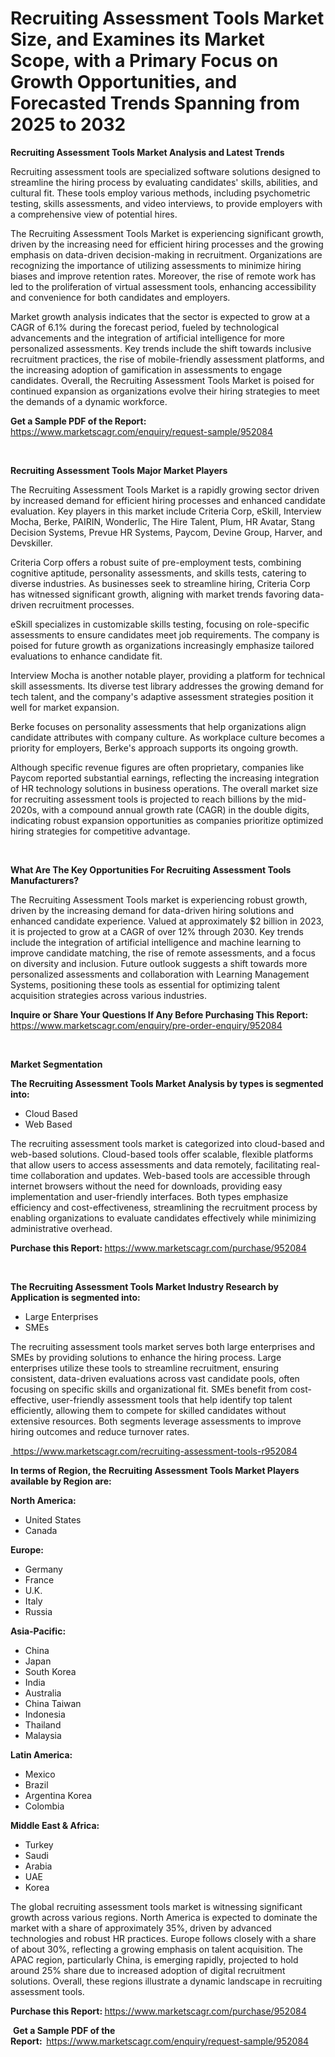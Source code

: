 <p><h1>Recruiting Assessment Tools Market Size, and Examines its Market Scope, with a Primary Focus on Growth Opportunities, and Forecasted Trends Spanning from 2025 to 2032</h1></p><p><strong>Recruiting Assessment Tools Market Analysis and Latest Trends</strong></p>
<p><p>Recruiting assessment tools are specialized software solutions designed to streamline the hiring process by evaluating candidates' skills, abilities, and cultural fit. These tools employ various methods, including psychometric testing, skills assessments, and video interviews, to provide employers with a comprehensive view of potential hires.</p><p>The Recruiting Assessment Tools Market is experiencing significant growth, driven by the increasing need for efficient hiring processes and the growing emphasis on data-driven decision-making in recruitment. Organizations are recognizing the importance of utilizing assessments to minimize hiring biases and improve retention rates. Moreover, the rise of remote work has led to the proliferation of virtual assessment tools, enhancing accessibility and convenience for both candidates and employers.</p><p>Market growth analysis indicates that the sector is expected to grow at a CAGR of 6.1% during the forecast period, fueled by technological advancements and the integration of artificial intelligence for more personalized assessments. Key trends include the shift towards inclusive recruitment practices, the rise of mobile-friendly assessment platforms, and the increasing adoption of gamification in assessments to engage candidates. Overall, the Recruiting Assessment Tools Market is poised for continued expansion as organizations evolve their hiring strategies to meet the demands of a dynamic workforce.</p></p>
<p><strong>Get a Sample PDF of the Report:&nbsp;</strong> <a href="https://www.marketscagr.com/enquiry/request-sample/952084?utm_campaign=2515&utm_medium=2&utm_source=Github&utm_content=ia&utm_term=17042025&utm_id=recruiting-assessment-tools">https://www.marketscagr.com/enquiry/request-sample/952084</a></p>
<p>&nbsp;</p>
<p><strong>Recruiting Assessment Tools Major Market Players</strong></p>
<p><p>The Recruiting Assessment Tools Market is a rapidly growing sector driven by increased demand for efficient hiring processes and enhanced candidate evaluation. Key players in this market include Criteria Corp, eSkill, Interview Mocha, Berke, PAIRIN, Wonderlic, The Hire Talent, Plum, HR Avatar, Stang Decision Systems, Prevue HR Systems, Paycom, Devine Group, Harver, and Devskiller.</p><p>Criteria Corp offers a robust suite of pre-employment tests, combining cognitive aptitude, personality assessments, and skills tests, catering to diverse industries. As businesses seek to streamline hiring, Criteria Corp has witnessed significant growth, aligning with market trends favoring data-driven recruitment processes.</p><p>eSkill specializes in customizable skills testing, focusing on role-specific assessments to ensure candidates meet job requirements. The company is poised for future growth as organizations increasingly emphasize tailored evaluations to enhance candidate fit.</p><p>Interview Mocha is another notable player, providing a platform for technical skill assessments. Its diverse test library addresses the growing demand for tech talent, and the company's adaptive assessment strategies position it well for market expansion. </p><p>Berke focuses on personality assessments that help organizations align candidate attributes with company culture. As workplace culture becomes a priority for employers, Berke's approach supports its ongoing growth.</p><p>Although specific revenue figures are often proprietary, companies like Paycom reported substantial earnings, reflecting the increasing integration of HR technology solutions in business operations. The overall market size for recruiting assessment tools is projected to reach billions by the mid-2020s, with a compound annual growth rate (CAGR) in the double digits, indicating robust expansion opportunities as companies prioritize optimized hiring strategies for competitive advantage.</p></p>
<p>&nbsp;</p>
<p><strong>What Are The Key Opportunities For Recruiting Assessment Tools Manufacturers?</strong></p>
<p><p>The Recruiting Assessment Tools market is experiencing robust growth, driven by the increasing demand for data-driven hiring solutions and enhanced candidate experience. Valued at approximately $2 billion in 2023, it is projected to grow at a CAGR of over 12% through 2030. Key trends include the integration of artificial intelligence and machine learning to improve candidate matching, the rise of remote assessments, and a focus on diversity and inclusion. Future outlook suggests a shift towards more personalized assessments and collaboration with Learning Management Systems, positioning these tools as essential for optimizing talent acquisition strategies across various industries.</p></p>
<p><strong>Inquire or Share Your Questions If Any Before Purchasing This Report:</strong> <a href="https://www.marketscagr.com/enquiry/pre-order-enquiry/952084?utm_campaign=2515&utm_medium=2&utm_source=Github&utm_content=ia&utm_term=17042025&utm_id=recruiting-assessment-tools">https://www.marketscagr.com/enquiry/pre-order-enquiry/952084</a></p>
<p>&nbsp;</p>
<p><strong>Market Segmentation</strong></p>
<p><strong>The Recruiting Assessment Tools Market Analysis by types is segmented into:</strong></p>
<p><ul><li>Cloud Based</li><li>Web Based</li></ul></p>
<p><p>The recruiting assessment tools market is categorized into cloud-based and web-based solutions. Cloud-based tools offer scalable, flexible platforms that allow users to access assessments and data remotely, facilitating real-time collaboration and updates. Web-based tools are accessible through internet browsers without the need for downloads, providing easy implementation and user-friendly interfaces. Both types emphasize efficiency and cost-effectiveness, streamlining the recruitment process by enabling organizations to evaluate candidates effectively while minimizing administrative overhead.</p></p>
<p><strong>Purchase this Report:&nbsp;</strong><a href="https://www.marketscagr.com/purchase/952084?utm_campaign=2515&utm_medium=2&utm_source=Github&utm_content=ia&utm_term=17042025&utm_id=recruiting-assessment-tools">https://www.marketscagr.com/purchase/952084</a></p>
<p>&nbsp;</p>
<p><strong>The Recruiting Assessment Tools Market Industry Research by Application is segmented into:</strong></p>
<p><ul><li>Large Enterprises</li><li>SMEs</li></ul></p>
<p><p>The recruiting assessment tools market serves both large enterprises and SMEs by providing solutions to enhance the hiring process. Large enterprises utilize these tools to streamline recruitment, ensuring consistent, data-driven evaluations across vast candidate pools, often focusing on specific skills and organizational fit. SMEs benefit from cost-effective, user-friendly assessment tools that help identify top talent efficiently, allowing them to compete for skilled candidates without extensive resources. Both segments leverage assessments to improve hiring outcomes and reduce turnover rates.</p></p>
<p><a href="https://www.marketscagr.com/recruiting-assessment-tools-r952084?utm_campaign=2515&utm_medium=2&utm_source=Github&utm_content=ia&utm_term=17042025&utm_id=recruiting-assessment-tools">&nbsp;https://www.marketscagr.com/recruiting-assessment-tools-r952084</a></p>
<p><strong>In terms of Region, the Recruiting Assessment Tools Market Players available by Region are:</strong></p>
<p>
    <p> <strong> North America: </strong>
        <ul>
            <li>United States</li>
            <li>Canada</li>
        </ul>
        </p> 
    <p> <strong> Europe: </strong>
        <ul>
            <li>Germany</li>
            <li>France</li>
            <li>U.K.</li>
            <li>Italy</li>
            <li>Russia</li>
        </ul>
        </p> 
    <p> <strong> Asia-Pacific: </strong>
        <ul>
            <li>China</li>
            <li>Japan</li>
            <li>South Korea</li>
            <li>India</li>
            <li>Australia</li>
            <li>China Taiwan</li>
            <li>Indonesia</li>
            <li>Thailand</li>
            <li>Malaysia</li>
        </ul>
        </p> 
    <p> <strong> Latin America: </strong>
        <ul>
            <li>Mexico</li>
            <li>Brazil</li>
            <li>Argentina Korea</li>
            <li>Colombia</li>
        </ul>
        </p> 
    <p> <strong> Middle East & Africa: </strong>
        <ul>
            <li>Turkey</li>
            <li>Saudi</li>
            <li>Arabia</li>
            <li>UAE</li>
            <li>Korea</li>
        </ul>
    </p>
    </p>
<p><p>The global recruiting assessment tools market is witnessing significant growth across various regions. North America is expected to dominate the market with a share of approximately 35%, driven by advanced technologies and robust HR practices. Europe follows closely with a share of about 30%, reflecting a growing emphasis on talent acquisition. The APAC region, particularly China, is emerging rapidly, projected to hold around 25% share due to increased adoption of digital recruitment solutions. Overall, these regions illustrate a dynamic landscape in recruiting assessment tools.</p></p>
<p><strong>Purchase this Report: </strong><a href="https://www.marketscagr.com/purchase/952084?utm_campaign=2515&utm_medium=2&utm_source=Github&utm_content=ia&utm_term=17042025&utm_id=recruiting-assessment-tools">https://www.marketscagr.com/purchase/952084</a></p>
<p>&nbsp;<strong>Get a Sample PDF of the Report:&nbsp;&nbsp;</strong><a href="https://www.marketscagr.com/enquiry/request-sample/952084?utm_campaign=2515&utm_medium=2&utm_source=Github&utm_content=ia&utm_term=17042025&utm_id=recruiting-assessment-tools">https://www.marketscagr.com/enquiry/request-sample/952084</a></p>
<p><strong></strong></p>
<p><p></p><p></p><p></p></p>